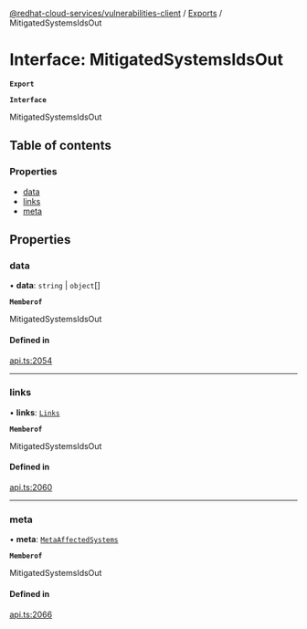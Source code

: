 [@redhat-cloud-services/vulnerabilities-client](../README.md) / [Exports](../modules.md) / MitigatedSystemsIdsOut

# Interface: MitigatedSystemsIdsOut

**`Export`**

**`Interface`**

MitigatedSystemsIdsOut

## Table of contents

### Properties

- [data](MitigatedSystemsIdsOut.md#data)
- [links](MitigatedSystemsIdsOut.md#links)
- [meta](MitigatedSystemsIdsOut.md#meta)

## Properties

### data

• **data**: `string` \| `object`[]

**`Memberof`**

MitigatedSystemsIdsOut

#### Defined in

[api.ts:2054](https://github.com/RedHatInsights/javascript-clients/blob/master/packages/vulnerabilities/api.ts#L2054)

___

### links

• **links**: [`Links`](Links.md)

**`Memberof`**

MitigatedSystemsIdsOut

#### Defined in

[api.ts:2060](https://github.com/RedHatInsights/javascript-clients/blob/master/packages/vulnerabilities/api.ts#L2060)

___

### meta

• **meta**: [`MetaAffectedSystems`](MetaAffectedSystems.md)

**`Memberof`**

MitigatedSystemsIdsOut

#### Defined in

[api.ts:2066](https://github.com/RedHatInsights/javascript-clients/blob/master/packages/vulnerabilities/api.ts#L2066)
